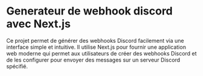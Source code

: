 # Generateur de webhook discord avec Next.js

Ce projet permet de générer des webhooks Discord facilement via une interface simple et intuitive. Il utilise Next.js pour fournir une application web moderne qui permet aux utilisateurs de créer des webhooks Discord et de les configurer pour envoyer des messages sur un serveur Discord spécifié.
